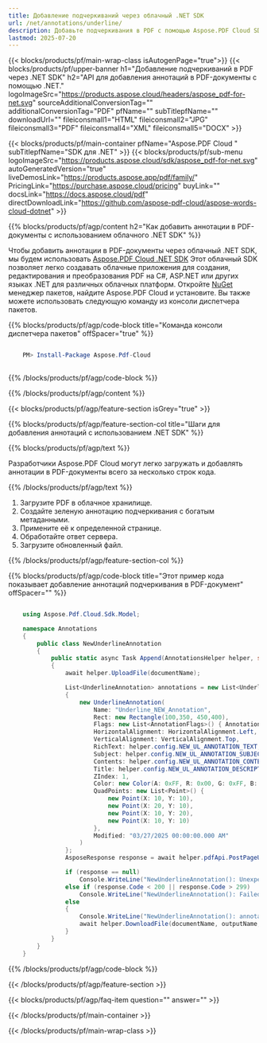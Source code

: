 ```yaml
---
title: Добавление подчеркиваний через облачный .NET SDK
url: /net/annotations/underline/
description: Добавьте подчеркивания в PDF с помощью Aspose.PDF Cloud SDK для .NET.
lastmod: 2025-07-20
---
```


{{< blocks/products/pf/main-wrap-class isAutogenPage="true">}}
{{< blocks/products/pf/upper-banner h1="Добавление подчеркиваний в PDF через .NET SDK" h2="API для добавления аннотаций в PDF-документы с помощью .NET." logoImageSrc="https://products.aspose.cloud/headers/aspose_pdf-for-net.svg" sourceAdditionalConversionTag="" additionalConversionTag="PDF" pfName="" subTitlepfName="" downloadUrl="" fileiconsmall1="HTML" fileiconsmall2="JPG" fileiconsmall3="PDF" fileiconsmall4="XML" fileiconsmall5="DOCX" >}}

{{< blocks/products/pf/main-container pfName="Aspose.PDF Cloud " subTitlepfName="SDK для .NET" >}}
{{< blocks/products/pf/sub-menu logoImageSrc="https://products.aspose.cloud/sdk/aspose_pdf-for-net.svg"
autoGeneratedVersion="true"
liveDemosLink="https://products.aspose.app/pdf/family/" PricingLink="https://purchase.aspose.cloud/pricing" buyLink="" docsLink="https://docs.aspose.cloud/pdf"  directDownloadLink="https://github.com/aspose-pdf-cloud/aspose-words-cloud-dotnet" >}}

{{% blocks/products/pf/agp/content h2="Как добавить аннотации в PDF-документы с использованием облачного .NET SDK" %}}

Чтобы добавить аннотации в PDF-документы через облачный .NET SDK, мы будем использовать
[Aspose.PDF Cloud .NET SDK](https://products.aspose.cloud/pdf/net/)
Этот облачный SDK позволяет легко создавать облачные приложения для создания, редактирования и преобразования PDF на C#, ASP.NET или других языках .NET для различных облачных платформ. Откройте
[NuGet](https://www.nuget.org/packages/Aspose.Pdf-Cloud)
менеджер пакетов, найдите
Aspose.PDF Cloud
и установите. Вы также можете использовать следующую команду из консоли диспетчера пакетов.

{{% blocks/products/pf/agp/code-block title="Команда консоли диспетчера пакетов" offSpacer="true" %}}

```powershell

    PM> Install-Package Aspose.Pdf-Cloud
     
```

{{% /blocks/products/pf/agp/code-block %}}

{{% /blocks/products/pf/agp/content %}}

{{< blocks/products/pf/agp/feature-section isGrey="true" >}}

{{% blocks/products/pf/agp/feature-section-col title="Шаги для добавления аннотаций с использованием .NET SDK" %}}

{{% blocks/products/pf/agp/text %}}

Разработчики Aspose.PDF Cloud могут легко загружать и добавлять аннотации в PDF-документы всего за несколько строк кода.

{{% /blocks/products/pf/agp/text %}}

1. Загрузите PDF в облачное хранилище.
1. Создайте зеленую аннотацию подчеркивания с богатым метаданными.
1. Примените её к определенной странице.
1. Обработайте ответ сервера.
1. Загрузите обновленный файл.

{{% /blocks/products/pf/agp/feature-section-col %}}

{{% blocks/products/pf/agp/code-block title="Этот пример кода показывает добавление аннотаций подчеркивания в PDF-документ" offSpacer="" %}}

```cs

    using Aspose.Pdf.Cloud.Sdk.Model;

    namespace Annotations
    {
        public class NewUnderlineAnnotation
        {
            public static async Task Append(AnnotationsHelper helper, string documentName, int pageNumber, string outputName, string remoteFolder)
            {
                await helper.UploadFile(documentName);

                List<UnderlineAnnotation> annotations = new List<UnderlineAnnotation>
                {
                    new UnderlineAnnotation(
                        Name: "Underline_NEW_Annotation",
                        Rect: new Rectangle(100,350, 450,400),
                        Flags: new List<AnnotationFlags>() { AnnotationFlags.Default },
                        HorizontalAlignment: HorizontalAlignment.Left,
                        VerticalAlignment: VerticalAlignment.Top,
                        RichText: helper.config.NEW_UL_ANNOTATION_TEXT,
                        Subject: helper.config.NEW_UL_ANNOTATION_SUBJECT,
                        Contents: helper.config.NEW_UL_ANNOTATION_CONTENTS,
                        Title: helper.config.NEW_UL_ANNOTATION_DESCRIPTION,
                        ZIndex: 1,
                        Color: new Color(A: 0xFF, R: 0x00, G: 0xFF, B: 0x00),
                        QuadPoints: new List<Point>() {
                            new Point(X: 10, Y: 10),
                            new Point(X: 20, Y: 10),
                            new Point(X: 10, Y: 20),
                            new Point(X: 10, Y: 10)
                        },
                        Modified: "03/27/2025 00:00:00.000 AM"
                    )
                };
                AsposeResponse response = await helper.pdfApi.PostPageUnderlineAnnotationsAsync(documentName, pageNumber, annotations, folder: remoteFolder);

                if (response == null)
                    Console.WriteLine("NewUnderlineAnnotation(): Unexpected error!");
                else if (response.Code < 200 || response.Code > 299)
                    Console.WriteLine("NewUnderlineAnnotation(): Failed to append underline annotation to the document.");
                else
                {
                    Console.WriteLine("NewUnderlineAnnotation(): annotations '{0}' added to the document '{1}.", helper.config.NEW_UL_ANNOTATION_TEXT, documentName);
                    await helper.DownloadFile(documentName, outputName, "add_underline_annotation_");
                }
            }
        }
    }
```

{{% /blocks/products/pf/agp/code-block %}}

{{< /blocks/products/pf/agp/feature-section >}}

{{< blocks/products/pf/agp/faq-item question="" answer="" >}}

{{< /blocks/products/pf/main-container >}}

{{< /blocks/products/pf/main-wrap-class >}}

